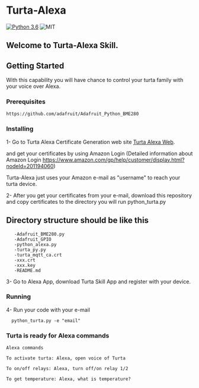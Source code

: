 # Turta-Alexa

[![Python 3.6](https://img.shields.io/pypi/v/python-symphony.svg)](https://www.python.org/downloads/release/python-360/)
![MIT](https://img.shields.io/pypi/l/ansicolortags.svg)

## Welcome to Turta-Alexa Skill.

## Getting Started

With this capability you will have chance to control your turta family with your voice over Alexa.

### Prerequisites
```
https://github.com/adafruit/Adafruit_Python_BME280
```

### Installing


1- Go to Turta Alexa Certificate Generation web site [Turta Alexa Web](https://turtaalexa.com/).

and get your certificates by using Amazon Login 
(Detailed information about Amazon Login https://www.amazon.com/gp/help/customer/display.html?nodeId=201194060)

Turta-Alexa just uses your Amazon e-mail as "username" to reach your turta device.

2- After you get your certificates from your e-mail, download this repository and copy certificates to the directory you will run python_turta.py

  ## Directory structure should be like this
       -Adafruit_BME280.py
       -Adafruit_GPIO
       -python_alexa.py
       -turta_py.py
       -turta_mqtt_ca.crt
       -xxx.crt
       -xxx.key
       -README.md
      
3- Go to Alexa App, download Turta Skill App and register with your device.

### Running 

4- Run your code with your e-mail 
```
  python_turta.py -e "email" 
  ```
  
  ### Turta is ready for Alexa commands
    Alexa commands
  ```
  To activate turta: Alexa, open voice of Turta
  
  To on/off relays: Alexa, turn off/on relay 1/2
  
  To get temperature: Alexa, what is temperature?
  ```
